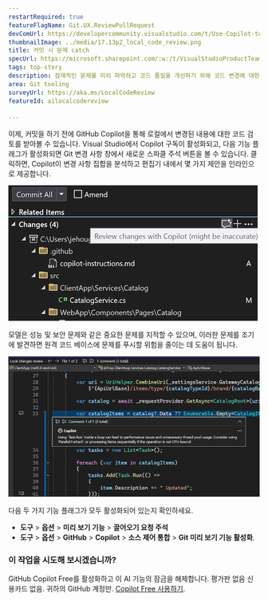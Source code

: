 ```yaml
---
restartRequired: true
featureFlagName: Git.UX.ReviewPullRequest
devComUrl: https://developercommunity.visualstudio.com/t/Use-Copilot-to-review-commit/10575248?q=code+review
thumbnailImage: ../media/17.13p2_local_code_review.png
title: 커밋 시 문제 catch
specUrl: https://microsoft.sharepoint.com/:w:/t/VisualStudioProductTeam/EWl1PdajOx1ImPgEUYMxF9QBeXLkJ5J7dHCA0rb_-b8uBQ?e=Z3zWG3
tags: top-story
description: 잠재적인 문제를 미리 파악하고 코드 품질을 개선하기 위해 코드 변경에 대한 GitHub Copilot 기반 제안을 가져옵니다.
area: Git tooling
surveyUrl: https://aka.ms/LocalCodeReview
featureId: ailocalcodereview

---
```



이제, 커밋을 하기 전에 GitHub Copilot을 통해 로컬에서 변경된 내용에 대한 코드 검토를 받아볼 수 있습니다. Visual Studio에서 Copilot 구독이 활성화되고, 다음 기능 플래그가 활성화되면 Git 변경 사항 창에서 새로운 스파클 주석 버튼을 볼 수 있습니다. 클릭하면, Copilot이 변경 사항 집합을 분석하고 편집기 내에서 몇 가지 제안을 인라인으로 제공합니다.

![17.13P2 로컬 코드 검토 버튼](../media/17.13p2_local_code_review-button.png)

모델은 성능 및 보안 문제와 같은 중요한 문제를 지적할 수 있으며, 이러한 문제를 조기에 발견하면 원격 코드 베이스에 문제를 푸시할 위험을 줄이는 데 도움이 됩니다.

![로컬 코드 검토 의견](../media/17.13p2_local_code_review.png)

다음 두 가지 기능 플래그가 모두 활성화되어 있는지 확인하세요.

- **도구** > **옵션** > **미리 보기 기능** > **끌어오기 요청 주석**
- **도구** > **옵션** > **GitHub** > **Copilot** > **소스 제어 통합** > **Git 미리 보기 기능 활성화**.

### 이 작업을 시도해 보시겠습니까?
GitHub Copilot Free를 활성화하고 이 AI 기능의 잠금을 해제합니다.
평가판 없음 신용카드 없음. 귀하의 GitHub 계정만. [Copilot Free 사용하기](vscmd://View.GitHub.Copilot.Chat).
